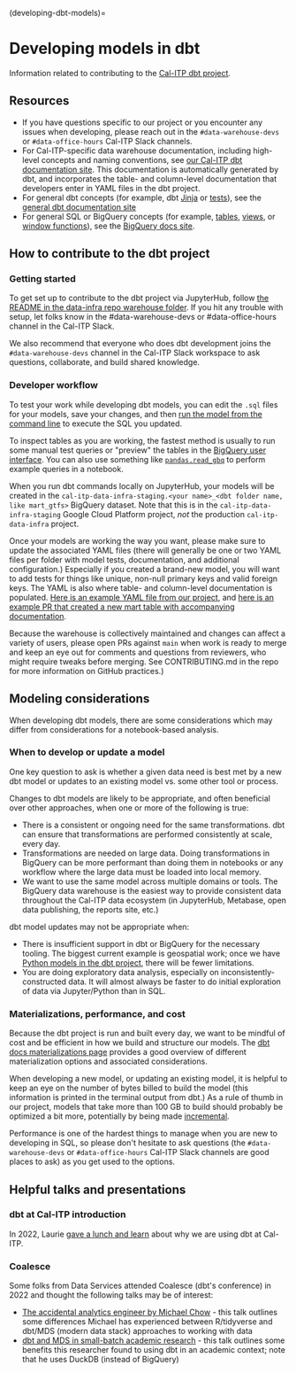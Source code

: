 (developing-dbt-models)=
# Developing models in dbt

Information related to contributing to the [Cal-ITP dbt project](https://github.com/cal-itp/data-infra/tree/main/warehouse).

## Resources

* If you have questions specific to our project or you encounter any issues when developing, please reach out in the `#data-warehouse-devs` or `#data-office-hours` Cal-ITP Slack channels.
* For Cal-ITP-specific data warehouse documentation, including high-level concepts and naming conventions, see [our Cal-ITP dbt documentation site](https://dbt-docs.calitp.org/#!/overview). This documentation is automatically generated by dbt, and incorporates the table- and column-level documentation that developers enter in YAML files in the dbt project.
* For general dbt concepts (for example, dbt [Jinja](https://docs.getdbt.com/guides/advanced/using-jinja) or [tests](https://docs.getdbt.com/docs/build/tests)), see the [general dbt documentation site](https://docs.getdbt.com/docs/introduction)
* For general SQL or BigQuery concepts (for example, [tables](https://cloud.google.com/bigquery/docs/tables-intro), [views](https://cloud.google.com/bigquery/docs/views-intro), or [window functions](https://cloud.google.com/bigquery/docs/reference/standard-sql/window-function-calls)), see the [BigQuery docs site](https://cloud.google.com/bigquery/docs).

## How to contribute to the dbt project

### Getting started

To get set up to contribute to the dbt project via JupyterHub, follow [the README in the data-infra repo warehouse folder](https://github.com/cal-itp/data-infra/blob/main/warehouse/README.md#setting-up-the-project-in-your-jupyterhub-personal-server). If you hit any trouble with setup, let folks know in the #data-warehouse-devs or #data-office-hours channel in the Cal-ITP Slack.

We also recommend that everyone who does dbt development joins the `#data-warehouse-devs` channel in the Cal-ITP Slack workspace to ask questions, collaborate, and build shared knowledge.

### Developer workflow

To test your work while developing dbt models, you can edit the `.sql` files for your models, save your changes, and then [run the model from the command line](https://github.com/cal-itp/data-infra/tree/main/warehouse#dbt-commands) to execute the SQL you updated.

To inspect tables as you are working, the fastest method is usually to run some manual test queries or "preview" the tables in the [BigQuery user interface](https://console.cloud.google.com/bigquery?project=cal-itp-data-infra-staging). You can also use something like [`pandas.read_gbq`](https://pandas.pydata.org/docs/reference/api/pandas.read_gbq.html) to perform example queries in a notebook.

When you run dbt commands locally on JupyterHub, your models will be created in the `cal-itp-data-infra-staging.<your name>_<dbt folder name, like mart_gtfs>` BigQuery dataset. Note that this is in the `cal-itp-data-infra-staging` Google Cloud Platform project, *not* the production `cal-itp-data-infra` project.

Once your models are working the way you want, please make sure to update the associated YAML files (there will generally be one or two YAML files per folder with model tests, documentation, and additional configuration.) Especially if you created a brand-new model, you will want to add tests for things like unique, non-null primary keys and valid foreign keys. The YAML is also where table- and column-level documentation is populated. [Here is an example YAML file from our project](https://github.com/cal-itp/data-infra/blob/main/warehouse/models/mart/gtfs/_mart_gtfs_dims.yml), and [here is an example PR that created a new mart table with accompanying documentation](https://github.com/cal-itp/data-infra/pull/2097).

Because the warehouse is collectively maintained and changes can affect a variety of users, please open PRs against `main` when work is ready to merge and keep an eye out for comments and questions from reviewers, who might require tweaks before merging. See CONTRIBUTING.md in the repo for more information on GitHub practices.)

## Modeling considerations

When developing dbt models, there are some considerations which may differ from considerations for a notebook-based analysis.

### When to develop or update a model

One key question to ask is whether a given data need is best met by a new dbt model or updates to an existing model vs. some other tool or process.

Changes to dbt models are likely to be appropriate, and often beneficial over other approaches, when one or more of the following is true:
* There is a consistent or ongoing need for the same transformations. dbt can ensure that transformations are performed consistently at scale, every day.
* Transformations are needed on large data. Doing transformations in BigQuery can be more performant than doing them in notebooks or any workflow where the large data must be loaded into local memory.
* We want to use the same model across multiple domains or tools. The BigQuery data warehouse is the easiest way to provide consistent data throughout the Cal-ITP data ecosystem (in JupyterHub, Metabase, open data publishing, the reports site, etc.)

dbt model updates may not be appropriate when:
* There is insufficient support in dbt or BigQuery for the necessary tooling. The biggest current example is geospatial work; once we have [Python models in the dbt project](https://github.com/cal-itp/data-infra/issues/2359), there will be fewer limitations.
* You are doing exploratory data analysis, especially on inconsistently-constructed data. It will almost always be faster to do initial exploration of data via Jupyter/Python than in SQL.

### Materializations, performance, and cost

Because the dbt project is run and built every day, we want to be mindful of cost and be efficient in how we build and structure our models. The [dbt docs materializations page](https://docs.getdbt.com/docs/build/materializations#overview) provides a good overview of different materialization options and associated considerations.

When developing a new model, or updating an existing model, it is helpful to keep an eye on the number of bytes billed to build the model (this information is printed in the terminal output from dbt.) As a rule of thumb in our project, models that take more than 100 GB to build should probably be optimized a bit more, potentially by being made [incremental](https://docs.getdbt.com/docs/build/materializations#incremental).

Performance is one of the hardest things to manage when you are new to developing in SQL, so please don't hesitate to ask questions (the `#data-warehouse-devs` or `#data-office-hours` Cal-ITP Slack channels are good places to ask) as you get used to the options.

## Helpful talks and presentations

### dbt at Cal-ITP introduction

In 2022, Laurie [gave a lunch and learn](https://cal-itp.slack.com/archives/C02NJRV9QUB/p1651082191730229?thread_ts=1650648699.809809&cid=C02NJRV9QUB) about why we are using dbt at Cal-ITP.

### Coalesce

Some folks from Data Services attended Coalesce (dbt's conference) in 2022 and thought the following talks may be of interest:

* [The accidental analytics engineer by Michael Chow](https://www.youtube.com/watch?v=EYdb1x1cO9U&list=PL0QYlrC86xQlj9UDGiEwhXQuSjuSyPJHl&index=66) - this talk outlines some differences Michael has experienced between R/tidyverse and dbt/MDS (modern data stack) approaches to working with data
* [dbt and MDS in small-batch academic research](https://www.youtube.com/watch?v=0SDp1yTK2zc&list=PL0QYlrC86xQlj9UDGiEwhXQuSjuSyPJHl&index=112) - this talk outlines some benefits this researcher found to using dbt in an academic context; note that he uses DuckDB (instead of BigQuery)

